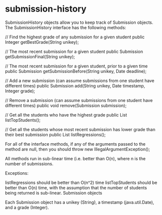 # submission-history

SubmissionHistory objects allow you to keep track of Submission objects. The SubmissionHistory interface has the following methods:

// Find the highest grade of any submission for a given student
public Integer getBestGrade(String unikey);

// The most recent submission for a given student
public Submission getSubmissionFinal(String unikey);

// The most recent submission for a given student, prior to a given time
public Submission getSubmissionBefore(String unikey, Date deadline);

// Add a new submission (can assume submissions from one student have different times)
public Submission add(String unikey, Date timestamp, Integer grade);

// Remove a submission (can assume submissions from one student have different times)
public void remove(Submission submission);

// Get all the students who have the highest grade
public List<String> listTopStudents();

// Get all the students whose most recent submission has lower grade than their best submission
public List<String> listRegressions();
  
For all of the interface methods, if any of the arguments passed to the method are null, then you should throw new IllegalArgumentException();

All methods run in sub-linear time (i.e. better than O(n), where n is the number of submissions. 

Exceptions:

listRegressions should be better than O(n^2) time
listTopStudents should be better than O(n) time, with the assumption that the number of students being returned is sub-linear.
Submission objects

Each Submission object has a unikey (String), a timestamp (java.util.Date), and a grade (Integer).
